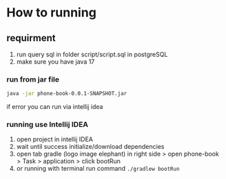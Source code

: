 # How to running 


## requirment
1. run query sql in folder script/script.sql in postgreSQL
2. make sure you have java 17

### run from jar file
```bash
java -jar phone-book-0.0.1-SNAPSHOT.jar
```
if error you can run via intellij idea

### running use Intellij IDEA
1. open project in intellij IDEA
2. wait until success initialize/download dependencies
3. open tab gradle (logo image elephant) in right side > open phone-book > Task > application > click bootRun
4. or running with terminal run command ```./gradlew bootRun```